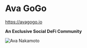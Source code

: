 # Ava GoGo

https://avagogo.io

__An Exclusive Social DeFi Community__

![Ava Nakamoto](https://i.imgur.com/y0BgIEh.png)
